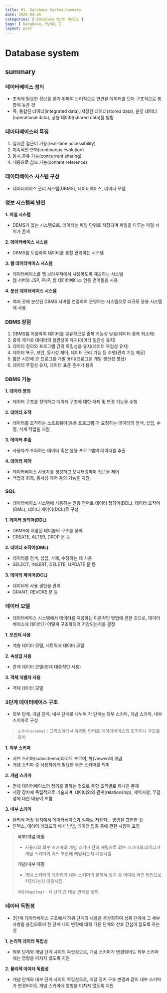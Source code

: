 ```yaml
---
title: 01. Database System-Summary
date: 2025-04-26
categories: [ Database With MySQL ]
tags: [ Database, MySQL ]
layout: post
---
```


# Database system

## summary

### 데이터베이스 정의

* 조직에 필요한 정보를 얻기 위하여 논리적으로 연관된 데이터를 모아 구조적으로 통합해 놓은 것
* 즉, 통합된 데이터(integrated data), 저장된 데이터(stored data), 운영 데이터(operational data), 공용 데이터(shared data)를 말함

### 데이터베이스의 특징

1. 실시간 접근이 가능(real-time accessibility)
2. 지속적인 변화(continuous evolution)
3. 동시 공유 가능(concurrent sharing)
4. 내용으로 참조 가능(content reference)

### 데이터베이스 시스템 구성

* 데이터베이스 관리 시스템(DBMS), 데이터베이스, 데이터 모델

### 정보 시스템의 발전

**1. 파일 시스템**

* DBMS가 없는 시스템으로, 데이터는 파일 단위로 저장되며 파일을 다루는 파일 서버가 존재

**2. 데이터베이스 시스템**

* DBMS를 도입하여 데이터를 통합 관리하는 시스템

**3. 웹 데이터베이스 시스템**

* 데이터베이스를 웹 브라우저에서 사용하도록 제공하는 시스템
* 웹 서버와 JSP, PHP, 웹 데이터베이스 연동 언어들을 사용

**4. 분산 데이터베이스 시스템**

* 여러 곳에 분산된 DBMS 서버를 연결하여 운영하는 시스템으로 대규모 응용 시스템에 사용

### DBMS 장점

1. DBMS를 이용하여 데이터를 공유하므로 중복 가능성 낮음(데이터 중복 최소화)
2. 중복 제거로 데이터의 일관성이 유지(데이터 일관성 유지)
3. 데이터 정의와 프로그램 간의 독립성을 유지(데이터 독립성 유지)
4. 데이터 복구, 보안, 동시성 제어, 데이터 관리 기능 등 수행(관리 기능 제공)
5. 짧은 시간에 큰 프로그램 개발 용이(프로그램 개발 생산성 향상)
6. 데이터 무결성 유지, 데이터 표준 준수가 용이

### DBMS 기능

**1. 데이터 정의**

* 데이터 구조를 정의하고 데이터 구조에 대한 삭제 및 변경 기능을 수행

**2. 데이터 조작**

* 데이터를 조작하는 소프트웨어(응용 프로그램)가 요청하는 데이터의 검색, 삽입, 수정, 삭제 작업을 지원

**3. 데이터 추출**

* 사용자가 조회하는 데이터 혹은 응용 프로그램의 데이터를 추출

**4. 데이터 제어**

* 데이터베이스 사용자를 생성하고 모니터링하며 접근을 제어
* 백업과 회복, 동시성 제어 등의 기능을 지원

### SQL

* 데이터베이스 시스템에 사용하는 전용 언어로 데이터 정의어(DDL), 데이터 조작어(DML), 데이터 제어어(DCL)로 구성

**1. 데이터 정의어(DDL)**

* DBMS에 저장된 테이블의 구조를 정의
* CREATE, ALTER, DROP 문 등

**2. 데이터 조작어(DML)**

* 데이터를 검색, 삽입, 삭제, 수정하는 데 사용
* SELECT, INSERT, DELETE, UPDATE 문 등

**3. 데이터 제어어(DCL)**

* 데이터의 사용 권한을 관리
* GRANT, REVOKE 문 등

### 데이터 모델

* 데이터베이스 시스템에서 데이터를 저장하는 이론적인 방법에 관한 것으로, 데이터베이스에 데이터가 어떻게 구조화되어 저장되는지를 결정

**1. 포인터 사용**

* 계층 데이터 모델, 네트워크 데이터 모델

**2. 속성값 사용**

* 관계 데이터 모델(현재 대중적인 사용)

**3. 객체 식별자 사용**

* 객체 데이터 모델

### 3단계 데이터베이스 구조

* 외부 단계, 개념 단계, 내부 단계로 나뉘며 각 단계는 외부 스키마, 개념 스키마, 내부 스키마로 구성

> `스키마(schema)` : 그리스어에서 유래된 단어로 데이터베이스의 조직이나 구조를 의미

**1. 외부 스키마**

* 서브 스키마(subschema)라고도 부르며, 뷰(vieww)의 개념
* 개념 스키마 중 사용자에게 필요한 부분 스키마를 의미

**2. 개념 스키마**

* 전체 데이터베이스의 정의를 말하는 것으로 통합 조직별로 하나만 존재
* 저장 장치에 독립적으로 기술되며, 데이터와의 관계(relationship), 제약사항, 무결성에 대한 내용이 포함

**3. 내부 스키마**

* 물리적 저장 장치에서 데이터베이스가 실제로 저장되는 방법을 표현한 것
* 인덱스, 데이터 레코드의 배치 방법, 데이터 압축 등에 관한 사항이 포함

> **외부/개념 매핑**
> * 사용자의 외부 스키마와 개념 스키마 간의 매핑으로 외부 스키마의 데이터가 개념 스키마의 어느 부분에 해당되는지 대응시킴
>
>**개념/내부 매핑**
> * 개념 스키마의 데이터가 내부 스키마의 물리적 장치 중 어디에 어떤 방법으로 저장되는지 대응시킴
>
> `매핑(Mapping)` : 각 단계 간 대응 관계를 정의

### 데이터 독립성

* 3단계 데이터베이스 구조에서 하위 단계의 내용을 추상화하여 상위 단계에 그 세부 사항을 숨김으로써 한 단계 내의 변경에 대해 다른 단계와 상호 간섭이 없도록 하는 것

**1. 논리적 데이터 독립성**

* 외부 단계와 개념 단계 사이의 독립성으로, 개념 스키마가 변경되어도 외부 스키마에는 영향을 미치지 않도록 지원

**2. 물리적 데이터 독립성**

* 개념 단계와 내부 단계 사이의 독립성으로, 저장 장치 구조 변경과 같이 내부 스키마가 변경되어도 개념 스키마에 영향을 미치지 않도록 지원
